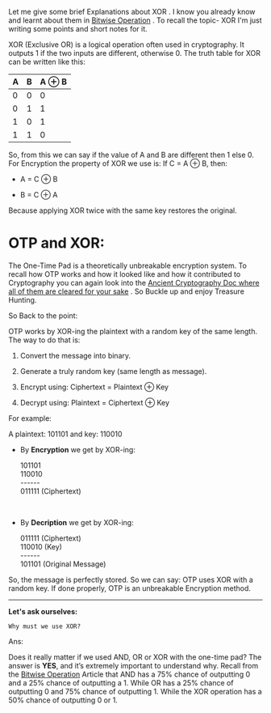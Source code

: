 Let me give some brief Explanations about XOR . I know you already know and learnt about them in [Bitwise Operation](https://github.com/KraKEn-bit/Cryptography/blob/main/Ciphers/Bitwise_Operations.md) . To recall the topic- XOR I'm just writing some points and short notes for it.


XOR (Exclusive OR) is a logical operation often used in cryptography. It outputs 1 if the two inputs are different, otherwise 0. The truth table for XOR can be written like this:

| A | B | A ⊕ B |
| - | - | ----- |
| 0 | 0 | 0     |
| 0 | 1 | 1     |
| 1 | 0 | 1     |
| 1 | 1 | 0     |


So, from this we can say if the value of A and B are different then 1 else 0. For Encryption the property of XOR we use is:
If C = A ⊕ B, then:

  - A = C ⊕ B

  - B = C ⊕ A

Because applying XOR twice with the same key restores the original.

# **OTP and XOR:**

The One-Time Pad is a theoretically unbreakable encryption system. To recall how OTP works and how it looked like and how it contributed to Cryptography you can again look into the [Ancient Cryptography Doc where all of them are cleared for your sake](https://github.com/KraKEn-bit/Cryptography/blob/main/Ancient_Cryptography/README.md) . So Buckle up and enjoy Treasure Hunting. <br>

So Back to the point: 

OTP works by XOR-ing the plaintext with a random key of the same length.<br>
The way to do that is: <br>

  1) Convert the message into binary.

  2) Generate a truly random key (same length as message).

  3) Encrypt using: Ciphertext = Plaintext ⊕ Key

  4) Decrypt using: Plaintext = Ciphertext ⊕ Key

For example:

A plaintext: 101101 and key: 110010

- By **Encryption** we get by XOR-ing:

  101101<br>
  110010<br>
  ------<br>
  011111   (Ciphertext)

<br>

- By **Decription** we get by XOR-ing:

  011111 (Ciphertext)<br>
  110010 (Key)<br>
  ------<br>
  101101 (Original Message)

So, the message is perfectly stored. So we can say: OTP uses XOR with a random key. If done properly, OTP is an unbreakable Encryption method.

---

**Let's ask ourselves:**

`Why must we use XOR?`

Ans:

Does it really matter if we used AND, OR or XOR with the one-time pad? The answer is **YES**, and it’s extremely important to understand why. Recall from the [Bitwise Operation](https://github.com/KraKEn-bit/Cryptography/blob/main/Ciphers/Bitwise_Operations.md) Article that AND has a 75% chance of outputting 0 and a 25% chance of outputting a 1. While OR has a 25% chance of outputting 0 and 75% chance of outputting 1. While the XOR operation has a 50% chance of outputting 0 or 1.
